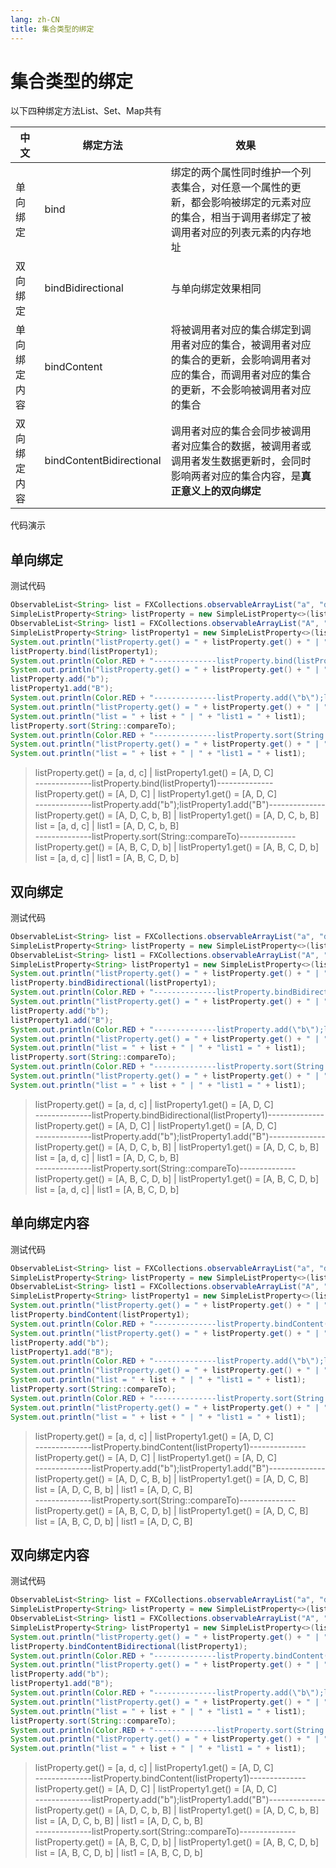 ```yaml
---
lang: zh-CN
title: 集合类型的绑定
---
```


# 集合类型的绑定

以下四种绑定方法List、Set、Map共有

| 中文     | 绑定方法                     | 效果                                                                        |
| ------ | ------------------------ | ------------------------------------------------------------------------- |
| 单向绑定   | bind                     | 绑定的两个属性同时维护一个列表集合，对任意一个属性的更新，都会影响被绑定的元素对应的集合，相当于调用者绑定了被调用者对应的列表元素的内存地址    |
| 双向绑定   | bindBidirectional        | 与单向绑定效果相同                                                                 |
| 单向绑定内容 | bindContent              | 将被调用者对应的集合绑定到调用者对应的集合，被调用者对应的集合的更新，会影响调用者对应的集合，而调用者对应的集合的更新，不会影响被调用者对应的集合 |
| 双向绑定内容 | bindContentBidirectional | 调用者对应的集合会同步被调用者对应集合的数据，被调用者或调用者发生数据更新时，会同时影响两者对应的集合内容，是**真正意义上的双向绑定**     |

代码演示

## 单向绑定

测试代码

```java
ObservableList<String> list = FXCollections.observableArrayList("a", "d", "c");
SimpleListProperty<String> listProperty = new SimpleListProperty<>(list);
ObservableList<String> list1 = FXCollections.observableArrayList("A", "D", "C");
SimpleListProperty<String> listProperty1 = new SimpleListProperty<>(list1);
System.out.println("listProperty.get() = " + listProperty.get() + " | " + "listProperty1.get() = " + listProperty1.get());
listProperty.bind(listProperty1);
System.out.println(Color.RED + "--------------listProperty.bind(listProperty1)--------------" + Color.RESET);
System.out.println("listProperty.get() = " + listProperty.get() + " | " + "listProperty1.get() = " + listProperty1.get());
listProperty.add("b");
listProperty1.add("B");
System.out.println(Color.RED + "--------------listProperty.add(\"b\");listProperty1.add(\"B\")--------------" + Color.RESET);
System.out.println("listProperty.get() = " + listProperty.get() + " | " + "listProperty1.get() = " + listProperty1.get());
System.out.println("list = " + list + " | " + "list1 = " + list1);
listProperty.sort(String::compareTo);
System.out.println(Color.RED + "--------------listProperty.sort(String::compareTo)--------------" + Color.RESET);
System.out.println("listProperty.get() = " + listProperty.get() + " | " + "listProperty1.get() = " + listProperty1.get());
System.out.println("list = " + list + " | " + "list1 = " + list1);
```

> listProperty.get() = [a, d, c] | listProperty1.get() = [A, D, C]  
> --------------listProperty.bind(listProperty1)--------------  
> listProperty.get() = [A, D, C] | listProperty1.get() = [A, D, C]  
> --------------listProperty.add("b");listProperty1.add("B")--------------  
> listProperty.get() = [A, D, C, b, B] | listProperty1.get() = [A, D, C, b, B]  
> list = [a, d, c] | list1 = [A, D, C, b, B]  
> --------------listProperty.sort(String::compareTo)--------------  
> listProperty.get() = [A, B, C, D, b] | listProperty1.get() = [A, B, C, D, b]  
> list = [a, d, c] | list1 = [A, B, C, D, b]  

## 双向绑定

测试代码

```java
ObservableList<String> list = FXCollections.observableArrayList("a", "d", "c");
SimpleListProperty<String> listProperty = new SimpleListProperty<>(list);
ObservableList<String> list1 = FXCollections.observableArrayList("A", "D", "C");
SimpleListProperty<String> listProperty1 = new SimpleListProperty<>(list1);
System.out.println("listProperty.get() = " + listProperty.get() + " | " + "listProperty1.get() = " + listProperty1.get());
listProperty.bindBidirectional(listProperty1);
System.out.println(Color.RED + "--------------listProperty.bindBidirectional(listProperty1)--------------" + Color.RESET);
System.out.println("listProperty.get() = " + listProperty.get() + " | " + "listProperty1.get() = " + listProperty1.get());
listProperty.add("b");
listProperty1.add("B");
System.out.println(Color.RED + "--------------listProperty.add(\"b\");listProperty1.add(\"B\")--------------" + Color.RESET);
System.out.println("listProperty.get() = " + listProperty.get() + " | " + "listProperty1.get() = " + listProperty1.get());
System.out.println("list = " + list + " | " + "list1 = " + list1);
listProperty.sort(String::compareTo);
System.out.println(Color.RED + "--------------listProperty.sort(String::compareTo)--------------" + Color.RESET);
System.out.println("listProperty.get() = " + listProperty.get() + " | " + "listProperty1.get() = " + listProperty1.get());
System.out.println("list = " + list + " | " + "list1 = " + list1);
```

> listProperty.get() = [a, d, c] | listProperty1.get() = [A, D, C]  
> --------------listProperty.bindBidirectional(listProperty1)--------------  
> listProperty.get() = [A, D, C] | listProperty1.get() = [A, D, C]  
> --------------listProperty.add("b");listProperty1.add("B")--------------  
> listProperty.get() = [A, D, C, b, B] | listProperty1.get() = [A, D, C, b, B]  
> list = [a, d, c] | list1 = [A, D, C, b, B]  
> --------------listProperty.sort(String::compareTo)--------------  
> listProperty.get() = [A, B, C, D, b] | listProperty1.get() = [A, B, C, D, b]  
> list = [a, d, c] | list1 = [A, B, C, D, b]  

## 单向绑定内容

测试代码

```java
ObservableList<String> list = FXCollections.observableArrayList("a", "d", "c");
SimpleListProperty<String> listProperty = new SimpleListProperty<>(list);
ObservableList<String> list1 = FXCollections.observableArrayList("A", "D", "C");
SimpleListProperty<String> listProperty1 = new SimpleListProperty<>(list1);
System.out.println("listProperty.get() = " + listProperty.get() + " | " + "listProperty1.get() = " + listProperty1.get());
listProperty.bindContent(listProperty1);
System.out.println(Color.RED + "--------------listProperty.bindContent(listProperty1)--------------" + Color.RESET);
System.out.println("listProperty.get() = " + listProperty.get() + " | " + "listProperty1.get() = " + listProperty1.get());
listProperty.add("b");
listProperty1.add("B");
System.out.println(Color.RED + "--------------listProperty.add(\"b\");listProperty1.add(\"B\")--------------" + Color.RESET);
System.out.println("listProperty.get() = " + listProperty.get() + " | " + "listProperty1.get() = " + listProperty1.get());
System.out.println("list = " + list + " | " + "list1 = " + list1);
listProperty.sort(String::compareTo);
System.out.println(Color.RED + "--------------listProperty.sort(String::compareTo)--------------" + Color.RESET);
System.out.println("listProperty.get() = " + listProperty.get() + " | " + "listProperty1.get() = " + listProperty1.get());
System.out.println("list = " + list + " | " + "list1 = " + list1);
```

> listProperty.get() = [a, d, c] | listProperty1.get() = [A, D, C]  
> --------------listProperty.bindContent(listProperty1)--------------  
> listProperty.get() = [A, D, C] | listProperty1.get() = [A, D, C]  
> --------------listProperty.add("b");listProperty1.add("B")--------------  
> listProperty.get() = [A, D, C, B, b] | listProperty1.get() = [A, D, C, B]  
> list = [A, D, C, B, b] | list1 = [A, D, C, B]  
> --------------listProperty.sort(String::compareTo)--------------  
> listProperty.get() = [A, B, C, D, b] | listProperty1.get() = [A, D, C, B]  
> list = [A, B, C, D, b] | list1 = [A, D, C, B]  

## 双向绑定内容

测试代码

```java
ObservableList<String> list = FXCollections.observableArrayList("a", "d", "c");
SimpleListProperty<String> listProperty = new SimpleListProperty<>(list);
ObservableList<String> list1 = FXCollections.observableArrayList("A", "D", "C");
SimpleListProperty<String> listProperty1 = new SimpleListProperty<>(list1);
System.out.println("listProperty.get() = " + listProperty.get() + " | " + "listProperty1.get() = " + listProperty1.get());
listProperty.bindContentBidirectional(listProperty1);
System.out.println(Color.RED + "--------------listProperty.bindContent(listProperty1)--------------" + Color.RESET);
System.out.println("listProperty.get() = " + listProperty.get() + " | " + "listProperty1.get() = " + listProperty1.get());
listProperty.add("b");
listProperty1.add("B");
System.out.println(Color.RED + "--------------listProperty.add(\"b\");listProperty1.add(\"B\")--------------" + Color.RESET);
System.out.println("listProperty.get() = " + listProperty.get() + " | " + "listProperty1.get() = " + listProperty1.get());
System.out.println("list = " + list + " | " + "list1 = " + list1);
listProperty.sort(String::compareTo);
System.out.println(Color.RED + "--------------listProperty.sort(String::compareTo)--------------" + Color.RESET);
System.out.println("listProperty.get() = " + listProperty.get() + " | " + "listProperty1.get() = " + listProperty1.get());
System.out.println("list = " + list + " | " + "list1 = " + list1);
```

> listProperty.get() = [a, d, c] | listProperty1.get() = [A, D, C]  
> --------------listProperty.bindContent(listProperty1)--------------  
> listProperty.get() = [A, D, C] | listProperty1.get() = [A, D, C]  
> --------------listProperty.add("b");listProperty1.add("B")--------------  
> listProperty.get() = [A, D, C, b, B] | listProperty1.get() = [A, D, C, b, B]  
> list = [A, D, C, b, B] | list1 = [A, D, C, b, B]  
> --------------listProperty.sort(String::compareTo)--------------  
> listProperty.get() = [A, B, C, D, b] | listProperty1.get() = [A, B, C, D, b]  
> list = [A, B, C, D, b] | list1 = [A, B, C, D, b]  